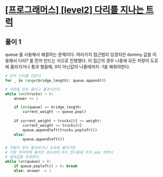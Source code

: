 # [[프로그래머스] [level2] 다리를 지나는 트럭](https://programmers.co.kr/learn/courses/30/lessons/42583/)

## 풀이 1 
queue 를 사용해서 해결하는 문제이다. 여러가지 접근법이 있겠지만 dummy 값을 이용해서
다리? 를 먼저 만드는 식으로 진행했다. 이 접근의 경우 나중에 모든 차량이 도로에 올라가거나
통과 했을때, 0이 아닌값이 나올때까지 -1을 해줘야한다.

```python
# 먼저 다리를 만든다
for _ in range(bridge_length): queue.append(0)

# 차량을 모두 올리고 통과시킨다.
while len(trucks) > 0:
    answer += 1

    if len(queue) == bridge_length:
        current_weight -= queue.pop()
        
    if current_weight + trucks[0] <= weight:
        current_weight += trucks[0]
        queue.appendleft(trucks.popleft())
    else:
        queue.appendleft(0)

# 차량이 모두 통과되거나 도로에 올라가면 
# 가장 마지막에 들어간 원소부터 0이 안나올때 까지 pop 하면서
# 결과값을 조정한다.
while len(queue) > 0:
    if queue.popleft() > 0: break
    else: answer -= 1
```
